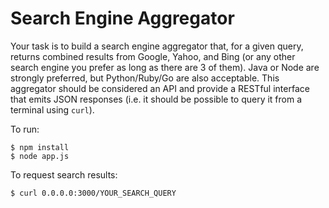 # Search Engine Aggregator

Your task is to build a search engine aggregator that, for a given query, returns combined results from Google, Yahoo, and Bing (or any other search engine you prefer as long as there are 3 of them). Java or Node are strongly preferred, but Python/Ruby/Go are also acceptable. This aggregator should be considered an API and provide a RESTful interface that emits JSON responses (i.e. it should be possible to query it from a terminal using `curl`).

To run:

```
$ npm install
$ node app.js
```

To request search results:

```
$ curl 0.0.0.0:3000/YOUR_SEARCH_QUERY
```
